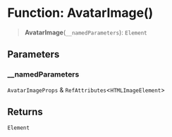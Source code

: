 # Function: AvatarImage()

> **AvatarImage**(`__namedParameters`): `Element`

## Parameters

### \_\_namedParameters

`AvatarImageProps` & `RefAttributes`\<`HTMLImageElement`\>

## Returns

`Element`
